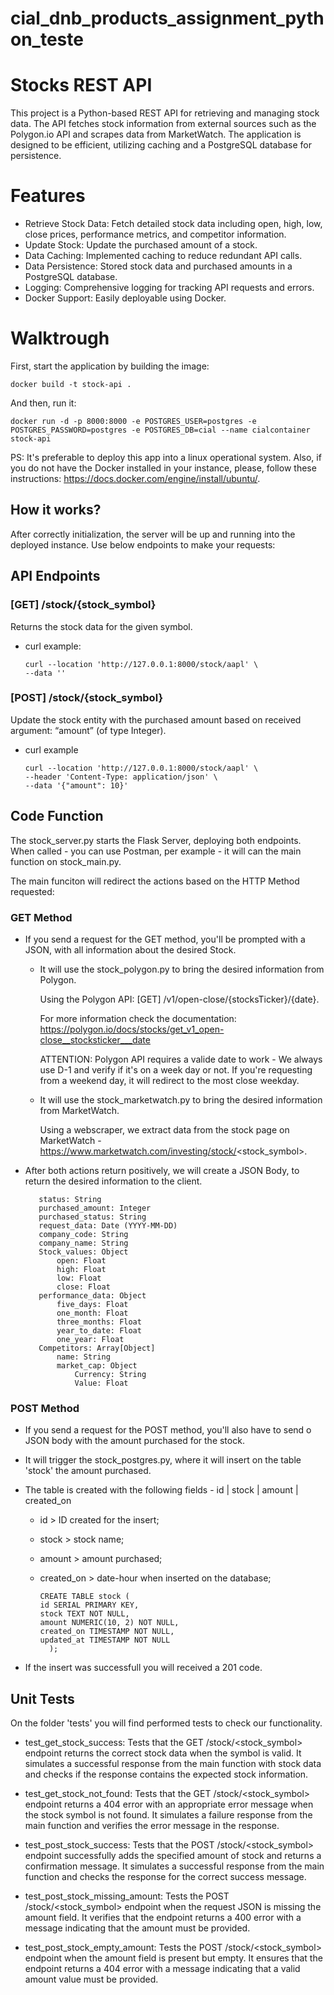 # cial_dnb_products_assignment_python_teste

# Stocks REST API
This project is a Python-based REST API for retrieving and managing stock data. The API fetches stock information from external sources such as the Polygon.io API and scrapes data from MarketWatch. The application is designed to be efficient, utilizing caching and a PostgreSQL database for persistence.

# Features
- Retrieve Stock Data: Fetch detailed stock data including open, high, low, close prices, performance metrics, and competitor information.
- Update Stock: Update the purchased amount of a stock.
- Data Caching: Implemented caching to reduce redundant API calls.
- Data Persistence: Stored stock data and purchased amounts in a PostgreSQL database.
- Logging: Comprehensive logging for tracking API requests and errors.
- Docker Support: Easily deployable using Docker.

# Walktrough

First, start the application by building the image:

    docker build -t stock-api .

And then, run it:

    docker run -d -p 8000:8000 -e POSTGRES_USER=postgres -e POSTGRES_PASSWORD=postgres -e POSTGRES_DB=cial --name cialcontainer stock-api

PS: It's preferable to deploy this app into a linux operational system. Also, if you do not have the Docker installed in your instance, please, follow these instructions: https://docs.docker.com/engine/install/ubuntu/.

## How it works?

After correctly initialization, the server will be up and running into the deployed instance.
Use below endpoints to make your requests:

## API Endpoints

### [GET] /stock/{stock_symbol}
  Returns the stock data for the given symbol.

  - curl example:

        curl --location 'http://127.0.0.1:8000/stock/aapl' \
        --data ''
    
### [POST] /stock/{stock_symbol}
  Update the stock entity with the purchased amount based on received argument: “amount” (of type Integer).

  - curl example

        curl --location 'http://127.0.0.1:8000/stock/aapl' \
        --header 'Content-Type: application/json' \
        --data '{"amount": 10}'

## Code Function

The stock_server.py starts the Flask Server, deploying both endpoints. When called - you can use Postman, per example - it will can the main function on stock_main.py.

The main funciton will redirect the actions based on the HTTP Method requested:

### GET Method

- If you send a request for the GET method, you'll be prompted with a JSON, with all information about the desired Stock.
  
    - It will use the stock_polygon.py to bring the desired information from Polygon.

      Using the Polygon API: [GET] /v1/open-close/{stocksTicker}/{date}.

      For more information check the documentation: https://polygon.io/docs/stocks/get_v1_open-close__stocksticker___date

      ATTENTION: Polygon API requires a valide date to work - We always use D-1 and verify if it's on a week day or not. If you're requesting from a weekend day, it will redirect to the most close weekday.
      
    - It will use the stock_marketwatch.py to bring the desired information from MarketWatch.

      Using a webscraper, we extract data from the stock page on MarketWatch - https://www.marketwatch.com/investing/stock/<stock_symbol>.

- After both actions return positively, we will create a JSON Body, to return the desired information to the client.

         status: String
         purchased_amount: Integer
         purchased_status: String
         request_data: Date (YYYY-MM-DD)
         company_code: String
         company_name: String
         Stock_values: Object
             open: Float
             high: Float
             low: Float
             close: Float
         performance_data: Object
             five_days: Float
             one_month: Float
             three_months: Float
             year_to_date: Float
             one_year: Float
         Competitors: Array[Object]
             name: String
             market_cap: Object
                 Currency: String
                 Value: Float

### POST Method

- If you send a request for the POST method, you'll also have to send o JSON body with the amount purchased for the stock.

- It will trigger the stock_postgres.py, where it will insert on the table 'stock' the amount purchased.

- The table is created with the following fields - id | stock | amount | created_on

    - id > ID created for the insert;
    
    - stock > stock name;
    
    - amount > amount purchased;
    
    - created_on > date-hour when inserted on the database; 

          CREATE TABLE stock (
          id SERIAL PRIMARY KEY,
          stock TEXT NOT NULL,
          amount NUMERIC(10, 2) NOT NULL,
          created_on TIMESTAMP NOT NULL,
          updated_at TIMESTAMP NOT NULL
            );

- If the insert was successfull you will received a 201 code.

## Unit Tests

On the folder 'tests' you will find performed tests to check our functionality.

- test_get_stock_success: Tests that the GET /stock/<stock_symbol> endpoint returns the correct stock data when the symbol is valid. It simulates a successful response from the main function with stock data and checks if the response contains the expected stock information.

- test_get_stock_not_found: Tests that the GET /stock/<stock_symbol> endpoint returns a 404 error with an appropriate error message when the stock symbol is not found. It simulates a failure response from the main function and verifies the error message in the response.

- test_post_stock_success: Tests that the POST /stock/<stock_symbol> endpoint successfully adds the specified amount of stock and returns a confirmation message. It simulates a successful response from the main function and checks the response for the correct success message.

- test_post_stock_missing_amount: Tests the POST /stock/<stock_symbol> endpoint when the request JSON is missing the amount field. It verifies that the endpoint returns a 400 error with a message indicating that the amount must be provided.

- test_post_stock_empty_amount: Tests the POST /stock/<stock_symbol> endpoint when the amount field is present but empty. It ensures that the endpoint returns a 404 error with a message indicating that a valid amount value must be provided.
